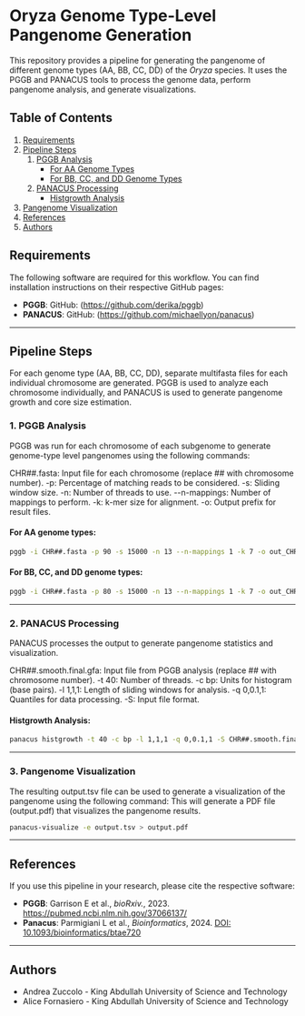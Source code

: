# Oryza Genome Type-Level Pangenome Generation

This repository provides a pipeline for generating the pangenome of different genome types (AA, BB, CC, DD) of the *Oryza* species.
It uses the PGGB and PANACUS tools to process the genome data, perform pangenome analysis, and generate visualizations.

## Table of Contents

1. [Requirements](#requirements)
2. [Pipeline Steps](#pipeline-steps)
   1. [PGGB Analysis](#1-pggb-analysis)
      - [For AA Genome Types](#for-aa-genome-types)
      - [For BB, CC, and DD Genome Types](#for-bb-cc-and-dd-genome-types)
   2. [PANACUS Processing](#2-panacus-processing)
      - [Histgrowth Analysis](#histgrowth-analysis)
3. [Pangenome Visualization](#3-pangenome-visualization)
4. [References](#references)
5. [Authors](#authors)

## Requirements

The following software are required for this workflow. You can find installation instructions on their respective GitHub pages:

- **PGGB**:
  GitHub: (https://github.com/derika/pggb)
- **PANACUS**:
  GitHub: (https://github.com/michaellyon/panacus)

---

## Pipeline Steps

For each genome type (AA, BB, CC, DD), separate multifasta files for each individual chromosome are generated. 
PGGB is used to analyze each chromosome individually, and PANACUS is used to generate pangenome growth and core size estimation.

### 1. PGGB Analysis

PGGB was run for each chromosome of each subgenome to generate genome-type level pangenomes using the following commands:

CHR##.fasta: Input file for each chromosome (replace ## with chromosome number).
-p: Percentage of matching reads to be considered.
-s: Sliding window size.
-n: Number of threads to use.
--n-mappings: Number of mappings to perform.
-k: k-mer size for alignment.
-o: Output prefix for result files.

#### For AA genome types:

```bash
pggb -i CHR##.fasta -p 90 -s 15000 -n 13 --n-mappings 1 -k 7 -o out_CHR##_genome_type
```

#### For BB, CC, and DD genome types:

```bash
pggb -i CHR##.fasta -p 80 -s 15000 -n 13 --n-mappings 1 -k 7 -o out_CHR##_genome_type
```

---

### 2. PANACUS Processing

PANACUS processes the output to generate pangenome statistics and visualization.

CHR##.smooth.final.gfa: Input file from PGGB analysis (replace ## with chromosome number).
-t 40: Number of threads.
-c bp: Units for histogram (base pairs).
-l 1,1,1: Length of sliding windows for analysis.
-q 0,0.1,1: Quantiles for data processing.
-S: Input file format.

#### Histgrowth Analysis:

``` bash
panacus histgrowth -t 40 -c bp -l 1,1,1 -q 0,0.1,1 -S CHR##.smooth.final.gfa > output.tsv
```

---

### 3. Pangenome Visualization

The resulting output.tsv file can be used to generate a visualization of the pangenome using the following command:
This will generate a PDF file (output.pdf) that visualizes the pangenome results.

```bash
panacus-visualize -e output.tsv > output.pdf
```

---

## References

If you use this pipeline in your research, please cite the respective software:

- **PGGB**: Garrison E et al., *bioRxiv.*, 2023. https://pubmed.ncbi.nlm.nih.gov/37066137/
- **Panacus**: Parmigiani L et al., *Bioinformatics*, 2024. [DOI: 10.1093/bioinformatics/btae720](https://doi.org/10.1093/bioinformatics/btae720)

---

## Authors

- Andrea Zuccolo - King Abdullah University of Science and Technology
- Alice Fornasiero - King Abdullah University of Science and Technology
